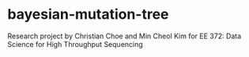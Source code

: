 # bayesian-mutation-tree
Research project by Christian Choe and Min Cheol Kim for EE 372: Data Science for High Throughput Sequencing
